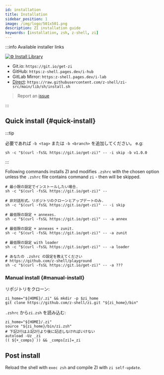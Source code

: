 ```yaml
---
id: installation
title: Installation
sidebar_position: 1
image: /img/logo/501x501.png
description: ZI installation guide
keywords: [installation, zsh, z-shell, zi]
---
```


:::info Available installer links

[![⚙️ Install Library](https://github.com/z-shell/zi-src/actions/workflows/check-sh.yml/badge.svg?branch=main)](https://github.com/z-shell/zi-src/actions/workflows/check-sh.yml)

- Git.io: `https://git.io/get-zi`
- GitHub: `https:z-shell.pages.dev/i-hub`
- GitLab Mirror: `https:z-shell.pages.dev/i-lab`
- [Direct](https://raw.githubusercontent.com/z-shell/zi-src/main/lib/sh/install.sh): `https://raw.githubusercontent.com/z-shell/zi-src/main/lib/sh/install.sh`

> Report an [issue](https://github.com/z-shell/zi/issues/new/choose)

:::

## Quick install {#quick-install}

:::tip

必要であれば `-b <tag>` または `-b <branch>` を追加してください。 e.g:

```shell
sh -c "$(curl -fsSL https://git.io/get-zi)" -- -i skip -b v1.0.0
```

:::

Following commands installs ZI and modifies `.zshrc` with the chosen option unless the `.zshrc` file contains command `zi` - then will be skipped.

```shell
# 最小限の設定でインストールしたい場合.
sh -c "$(curl -fsSL https://git.io/get-zi)" --

# 非対話形式。リポジトリのクローンとアップデートのみ.
sh -c "$(curl -fsSL https://git.io/get-zi)" -- -i skip

# 最低限の設定 + annexes.
sh -c "$(curl -fsSL https://git.io/get-zi)" -- -a annex

# 最低限の設定 + annexes + zunit.
sh -c "$(curl -fsSL https://git.io/get-zi)" -- -a zunit

# 最低限の設定 with loader
sh -c "$(curl -fsSL https://git.io/get-zi)" -- -a loader

# あなたの .zshrc の設定を教えてください
# https://github.com/z-shell/playground
sh -c "$(curl -fsSL https://git.io/get-zi)" -- -a ???
```

### Manual install {#manual-install}

リポジトリをクローン:

```shell
zi_home="${HOME}/.zi" && mkdir -p $zi_home
git clone https://github.com/z-shell/zi.git "${zi_home}/bin"
```

`.zshrc` から`zi.zsh` を読み込む:

```shell
zi_home="${HOME}/.zi"
source "${zi_home}/bin/zi.zsh"
# 下記2行は上記2行より後に記述しなければいけない
autoload -Uz _zi
(( ${+_comps} )) && _comps[zi]=_zi
```

## Post install

Reload the shell with `exec zsh` and compile ZI with `zi self-update`.
